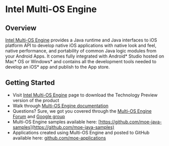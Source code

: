 Intel Multi-OS Engine
=====================

Overview
--------
[Intel Multi-OS Engine](https://software.intel.com/en-us/multi-os-engine) provides a Java runtime and Java interfaces to iOS platform API to develop native iOS applications with native look and feel, native performance, and portability of common Java logic modules from your Android Apps. It comes fully integrated with Android* Studio hosted on Mac* OS or Windows* and contains all the development tools needed to develop an iOS* app and publish to the App store.

Getting Started
---------------

- Visit [Intel Multi-OS Engine](https://software.intel.com/en-us/multi-os-engine) page to download the Technology Preview version of the product
- Walk through [Multi-OS Engine documentation](http://multi-os-engine.github.io/doc/)
- Questions? Sure, we got you covered through the [Multi-OS Engine Forum](https://software.intel.com/en-us/forums/multi-os-engine) and [Google group](https://groups.google.com/forum/#!forum/intel-multi-os-engine)
- Multi-OS Engine samples available here: [https://github.com/moe-java-samples](https://github.com/moe-java-samples)
- Applications created using Multi-OS Engine and posted to GitHub available here: [github.com/moe-applications](https://github.com/moe-applications)

